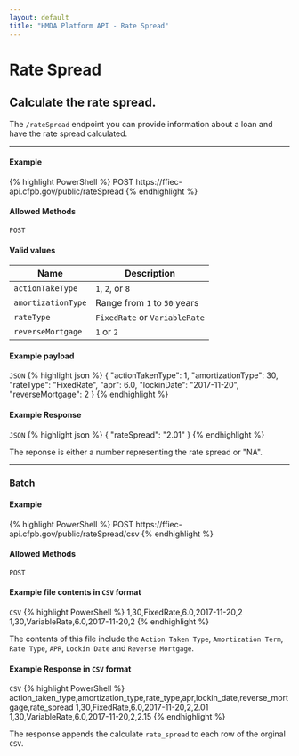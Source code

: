 ```yaml
---
layout: default
title: "HMDA Platform API - Rate Spread"
---
```


<hgroup>
  <h1>Rate Spread</h1>
  <h2>Calculate the rate spread.</h2>
  <p class="usa-font-lead">The <code>/rateSpread</code> endpoint you can provide information about a loan and have the rate spread calculated.</p>
</hgroup>

---

<h4>Example</h4>
{% highlight PowerShell %}
POST https://ffiec-api.cfpb.gov/public/rateSpread
{% endhighlight %}

<h4>Allowed Methods</h4>
<code>POST</code>

<h4>Valid values</h4>
<table>
  <thead>
    <tr>
      <th>Name</th>
      <th>Description</th>
    </tr>
  </thead>
  <tbody>
    <tr>
      <td><code>actionTakeType</code></td>
      <td><code>1</code>, <code>2</code>, or <code>8</code></td>
    </tr>
    <tr>
      <td><code>amortizationType</code></td>
      <td>Range from <code>1</code> to <code>50</code> years</td>
    </tr>
    <tr>
      <td><code>rateType</code></td>
      <td><code>FixedRate</code> or <code>VariableRate</code></td>
    </tr>
    <tr>
      <td><code>reverseMortgage</code></td>
      <td><code>1</code> or <code>2</code></td>
    </tr>
  </tbody>
</table>

<h4>Example payload</h4>
<section class="code-block">
<code>JSON</code>
{% highlight json %}
{
  "actionTakenType": 1,
  "amortizationType": 30,
  "rateType": "FixedRate",
  "apr": 6.0,
  "lockinDate": "2017-11-20",
  "reverseMortgage": 2
}
{% endhighlight %}
</section>

<h4>Example Response</h4>
<section class="code-block">
<code>JSON</code>
{% highlight json %}
{
  "rateSpread": "2.01"
}
{% endhighlight %}
</section>
<p class="use-text-small">The reponse is either a number representing the rate spread or "NA".</p>

---

<hgroup>
  <h3 id="batch">Batch</h3>
</hgroup>

<h4>Example</h4>
{% highlight PowerShell %}
POST https://ffiec-api.cfpb.gov/public/rateSpread/csv
{% endhighlight %}

<h4>Allowed Methods</h4>
<code>POST</code>

<h4>Example file contents in <code>CSV</code> format</h4>
<section class="code-block">
<code>CSV</code>
{% highlight PowerShell %}
1,30,FixedRate,6.0,2017-11-20,2
1,30,VariableRate,6.0,2017-11-20,2
{% endhighlight %}
</section>

<p class="use-text-small">The contents of this file include the <code>Action Taken Type</code>, <code>Amortization Term</code>, <code>Rate Type</code>, <code>APR</code>, <code>Lockin Date</code> and <code>Reverse Mortgage</code>.</p>

<h4>Example Response in <code>CSV</code> format</h4>
<section class="code-block">
<code>CSV</code>
{% highlight PowerShell %}
action_taken_type,amortization_type,rate_type,apr,lockin_date,reverse_mortgage,rate_spread
1,30,FixedRate,6.0,2017-11-20,2,2.01
1,30,VariableRate,6.0,2017-11-20,2,2.15
{% endhighlight %}
</section>

<p class="use-text-small">The response appends the calculate <code>rate_spread</code> to each row of the orginal <code>CSV</code>.</p>
